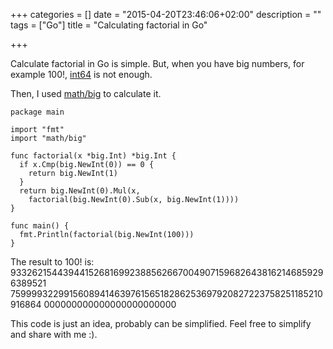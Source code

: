 +++
categories = []
date = "2015-04-20T23:46:06+02:00"
description = ""
tags = ["Go"]
title = "Calculating factorial in Go"

+++

Calculate factorial in Go is simple. But, when you have big numbers, for
example 100!, [int64](http://golang.org/pkg/builtin/#int64) is not enough.

Then, I used [math/big](http://golang.org/pkg/math/big/) to calculate it.

    package main

    import "fmt"
    import "math/big"

    func factorial(x *big.Int) *big.Int {
      if x.Cmp(big.NewInt(0)) == 0 {
        return big.NewInt(1)
      }
      return big.NewInt(0).Mul(x,
        factorial(big.NewInt(0).Sub(x, big.NewInt(1))))
    }

    func main() {
      fmt.Println(factorial(big.NewInt(100)))
    }

The result to 100! is:
9332621544394415268169923885626670049071596826438162146859296389521
7599993229915608941463976156518286253697920827223758251185210916864
000000000000000000000000

This code is just an idea, probably can be simplified. Feel free to simplify
and share with me :).
